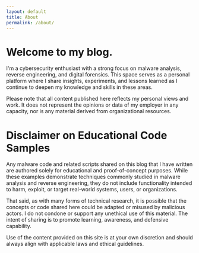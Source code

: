 ```yaml
---
layout: default
title: About
permalink: /about/
---
```


<!-- This is the base Jekyll theme. You can find out more info about customizing your Jekyll theme, as well as basic Jekyll usage documentation at [jekyllrb.com](https://jekyllrb.com/)

You can find the source code for Minima at GitHub:
[jekyll][jekyll-organization] /
[minima](https://github.com/jekyll/minima)

You can find the source code for Jekyll at GitHub:
[jekyll][jekyll-organization] /
[jekyll](https://github.com/jekyll/jekyll)


[jekyll-organization]: https://github.com/jekyll -->

# Welcome to my blog.
I'm a cybersecurity enthusiast with a strong focus on malware analysis, reverse engineering, and digital forensics. This space serves as a personal platform where I share insights, experiments, and lessons learned as I continue to deepen my knowledge and skills in these areas.

Please note that all content published here reflects my personal views and work. It does not represent the opinions or data of my employer in any capacity, nor is any material derived from organizational resources.

# Disclaimer on Educational Code Samples
Any malware code and related scripts shared on this blog that I have written are authored solely for educational and proof-of-concept purposes. While these examples demonstrate techniques commonly studied in malware analysis and reverse engineering, they do not include functionality intended to harm, exploit, or target real-world systems, users, or organizations.

That said, as with many forms of technical research, it is possible that the concepts or code shared here could be adapted or misused by malicious actors. I do not condone or support any unethical use of this material. The intent of sharing is to promote learning, awareness, and defensive capability.

Use of the content provided on this site is at your own discretion and should always align with applicable laws and ethical guidelines.